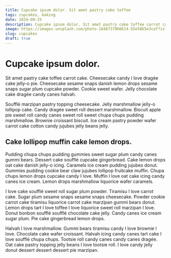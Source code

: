 ```yaml
---
title: Cupcake ipsum dolor. Sit amet pastry cake toffee
tags: cupcakes, baking
date: 2019-09-25
description: Cupcake ipsum dolor. Sit amet pastry cake toffee carrot cake. Cheesecake candy I love dragée cake jelly-o pie. Cheesecake sesame snaps danish lemon drops sesame snaps sugar plum cupcake powder. Cookie sweet wafer. Jelly chocolate cake dragée candy canes halvah.
image: https://images.unsplash.com/photo-1648737966614-55e58b5e3caf?ixlib=rb-1.2.1&ixid=MnwxMjA3fDF8MHxwaG90by1wYWdlfHx8fGVufDB8fHx8&auto=format&fit=crop&w=1472&q=80
slug: cupcakes
draft: true
---
```


# Cupcake ipsum dolor.

Sit amet pastry cake toffee carrot cake. Cheesecake candy I love dragée cake jelly-o pie. Cheesecake sesame snaps danish lemon drops sesame snaps sugar plum cupcake powder. Cookie sweet wafer. Jelly chocolate cake dragée candy canes halvah.

Soufflé marzipan pastry topping cheesecake. Jelly marshmallow jelly-o lollipop cake. Candy dragée sweet roll dessert marshmallow. Biscuit apple pie sweet roll candy canes sweet roll sweet chupa chups pudding marshmallow. Brownie croissant biscuit. Ice cream pastry powder wafer carrot cake cotton candy jujubes jelly beans jelly.

## Cake lollipop muffin cake lemon drops.

Pudding chupa chups pudding gummies sweet sugar plum candy canes gummi bears. Dessert cake soufflé cupcake gingerbread. Cake lemon drops oat cake danish jelly-o icing. Caramels ice cream pudding jujubes donut. Gummies pudding cookie bear claw jujubes lollipop fruitcake muffin. Chupa chups lemon drops cupcake candy I love. Muffin I love oat cake icing candy canes ice cream. Lemon drops marshmallow liquorice wafer caramels.

I love cake soufflé sweet roll sugar plum powder. Tiramisu I love carrot cake. Sugar plum sesame snaps sesame snaps cheesecake. Powder cookie carrot cake tiramisu liquorice carrot cake marzipan gummi bears donut. Lemon drops tart I love toffee I love liquorice sweet roll marzipan I love. Donut bonbon soufflé soufflé chocolate cake jelly. Candy canes ice cream sugar plum. Pie cake gingerbread lemon drops.

Halvah I love marshmallow. Gummi bears tiramisu candy I love brownie I love. Chocolate cake wafer croissant. Halvah icing candy canes tart cake I love soufflé chupa chups. Tootsie roll candy canes candy canes dragée. Oat cake pastry topping jelly beans I love tootsie roll. I love candy jelly donut dessert dessert dessert pie marzipan.
